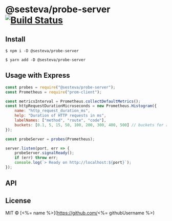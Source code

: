 # @sesteva/probe-server [![Build Status](https://travis-ci.com/sesteva/probe-server.svg?branch=master)](https://travis-ci.com/sesteva/probe-server)

>

## Install

```
$ npm i -D @sesteva/probe-server
```

```
$ yarn add -D @sesteva/probe-server
```

## Usage with Express

```js
const probes = require("@sesteva/probe-server");
const Prometheus = require("prom-client");

const metricsInterval = Prometheus.collectDefaultMetrics();
const httpRequestDurationMicroseconds = new Prometheus.Histogram({
	name: "http_request_duration_ms",
	help: "Duration of HTTP requests in ms",
	labelNames: ["method", "route", "code"],
	buckets: [0.1, 5, 15, 50, 100, 200, 300, 400, 500] // buckets for response time from 0.1ms to 500ms
});

const probeServer = probes(Prometheus);

server.listen(port, err => {
	probeServer.signalReady();
	if (err) throw err;
	console.log(`> Ready on http://localhost:${port}`);
});
```

## API

## License

MIT © [<%= name %>](https://github.com/<%= githubUsername %>)
